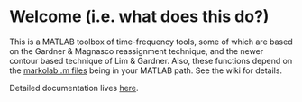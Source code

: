 # Welcome (i.e. what does this do?)

This is a MATLAB toolbox of time-frequency tools, some of which are based on the Gardner & Magnasco reassignment technique, and the newer contour based technique of Lim & Gardner.  Also, these functions depend on the [markolab .m files](https://github.com/jmarkow/markolab) being in your MATLAB path.  See the wiki for details.

Detailed documentation lives [here](http://zftftb.readthedocs.org/en/latest/).
